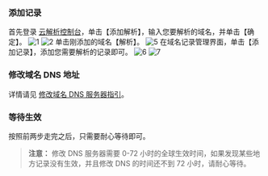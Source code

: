 ### 添加记录
首先登录 [云解析控制台](http://console.tce.fsphere.cn/domain/cns)，单击【添加解析】，输入您要解析的域名，并单击【确定】。
![1](http://imgcache.tce.fsphere.cn/image/mc.qcloudimg.com/static/img/8231080d9d713baf5d4edf4163b23ee0/image.png)
![2](http://imgcache.tce.fsphere.cn/image/mc.qcloudimg.com/static/img/f55d8b825625d9520bd898786015eee5/image.png)
单击刚添加的域名【解析】。
![5](http://imgcache.tce.fsphere.cn/image/mc.qcloudimg.com/static/img/23cc5f386b2e71663945278356aaba2a/image.png)
在域名记录管理界面，单击【添加记录】，添加您需要解析的记录即可。
![6](http://imgcache.tce.fsphere.cn/image/mc.qcloudimg.com/static/img/9bc87c2df574e7eff063be5e01c9f651/image.png)
![7](http://imgcache.tce.fsphere.cn/image/mc.qcloudimg.com/static/img/8bbed2eba078411a354b28bd967bd58c/image.png)
### 修改域名 DNS 地址
详情请见 [修改域名 DNS 服务器指引](http://tce.fsphere.cn/document/product/302/5518)。
### 等待生效
按照前两步走完之后，只需要耐心等待即可。
>**注意：**
>修改 DNS 服务器需要 0-72 小时的全球生效时间，如果发现某些地方记录没有生效，并且修改 DNS 的时间还不到 72 小时，请耐心等待。
